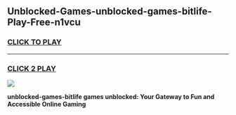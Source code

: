 
## Unblocked-Games-unblocked-games-bitlife-Play-Free-n1vcu
<h3>
<a href="https://premium76.site?title=unblocked-games-bitlife&ref=24M">CLICK TO PLAY</a></h3>
<hr>

<h3>
<a href="https://premium76.site?title=unblocked-games-bitlife&ref=24M">CLICK 2 PLAY</a>
  
</h3>

<a href="https://premium76.site?title=unblocked-games-bitlife&ref=24M"><img src="https://clearcache.store/games.png"></a>


**unblocked-games-bitlife games unblocked: Your Gateway to Fun and Accessible Online Gaming**
